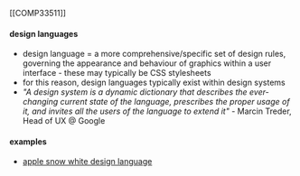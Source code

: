 [[COMP33511]]

#### design languages
- design language = a more comprehensive/specific set of design rules, governing the appearance and behaviour of graphics within a user interface - these may typically be CSS stylesheets
- for this reason, design languages typically exist within design systems
- *"A design system is a dynamic dictionary that describes the ever-changing current state of the language, prescribes the proper usage of it, and invites all the users of the language to extend it"* - Marcin Treder, Head of UX @ Google
#### examples
- [apple snow white design language](https://en.wikipedia.org/wiki/Snow_White_design_language)